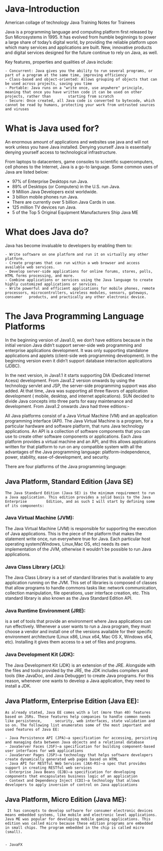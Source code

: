 # Java-Introduction
American collage of technology Java Training Notes for Trainees 

Java is a programming language and computing platform first released by Sun Microsystems in 1995. It has evolved from humble beginnings to power a large share of today’s digital world, by providing the reliable platform upon which many services and applications are built. New, innovative products and digital services designed for the future continue to rely on Java, as well.

Key features, properties and qualities of Java include:

    - Concurrent: Java gives you the ability to run several programs, or part of a program at the same time, improving efficiency
    - Class-based and object-oriented: Allows grouping of objects that can be used across projects, saving you time  
    - Portable: Java runs on a "write once, use anywhere" principle, meaning that once you have written code it can be used on other projects, rather than        starting from scratch
    - Secure: Once created, all Java code is converted to bytecode, which cannot be read by humans, protecting your work from untrusted sources and viruses
    
    
# What is Java used for?

An enormous amount of applications and websites use java and will not work unless you have Java installed. Denying yourself Java is essentially denying yourself access to technological infrastructure. 

From laptops to datacenters, game consoles to scientific supercomputers, cell phones to the Internet, Java is a go-to language. Some common uses of Java are listed below:

   - 97% of Enterprise Desktops run Java.
   - 89% of Desktops (or Computers) in the U.S. run Java.
   - 9 Million Java Developers exist worldwide.
   - 3 billion mobile phones run Java.
   - There are currently over 5 billion Java Cards in use.
   - 125 million TV devices run Java.
   - 5 of the Top 5 Original Equipment Manufacturers Ship Java ME
   
# What does Java do? 

Java has become invaluable to developers by enabling them to:

    - Write software on one platform and run it on virtually any other platform.
    - Create programs that can run within a web browser and access available web services.
    - Develop server-side applications for online forums, stores, polls, HTML forms processing, and more.
    - Combine applications or services using the Java language to create highly customized applications or services.
    - Write powerful and efficient applications for mobile phones, remote processors, microcontrollers, wireless modules, sensors, gateways, consumer   products, and practically any other electronic device.
    
   # The Java Programming Language Platforms
 In the beginning version of Java1.0, we don’t have editions because in the initial version Java didn’t support server-side web programming and enterprise applications development. It was only supporting standalone applications and applets (client-side web programming development). In the beginning version even it didn’t support database interaction applications (JDBC).
 
 In the next version, in Java1.1 it starts supporting DIA (Dedicated Internet Acess) development. From Java1.2 version onwards by using the technology servlet and JSP, the server-side programming support was also added. At that time, Java was supporting all three flavors of application development ( mobile, desktop, and internet applications). SUN decided to divide Java concepts into three parts for easy maintenance and development. From Java1.2 onwards Java had three editions:-
 
 
All Java platforms consist of a Java Virtual Machine (VM) and an application programming interface (API). The Java Virtual Machine is a program, for a particular hardware and software platform, that runs Java technology applications. An API is a collection of software components that you can use to create other software components or applications. Each Java platform provides a virtual machine and an API, and this allows applications written for that platform to run on any compatible system with all the advantages of the Java programming language: platform-independence, power, stability, ease-of-development, and security.

There are four platforms of the Java programming language:

## Java Platform, Standard Edition (Java SE)
    The Java Standard Edition (Java SE) is the minimum requirement to run a Java application. This edition provides a solid basis to the Java Enterprise         Edition, and as such I will start by defining some of its components:

   ### Java Virtual Machine (JVM):
   The Java Virtual Machine (JVM) is responsible for supporting the execution of Java applications. This is the piece of the          platform that makes the statement write once, run everywhere true for Java. Each particular host operating system(Windows, Linux,Mac OS, etc) needs its own implementation of the JVM, otherwise it wouldn't be possible to run Java applications.
   
   ### Java Class Library (JCL):
   The Java Class Library is a set of standard libraries that is available to any application running on the JVM. This                    set of libraries is composed of classes that allow programs to handle commons tasks like: network communication, collection manipulation,                    file operations, user interface creation, etc. This standard library is also known as the Java Standard Edition API.
 
   ### Java Runtime Environment (JRE):
   is a set of tools that provide an environment where Java applications can run effectively. Whenever a user wants to run a Java program, they must choose a vendor and install one of the versions available for their specific environment architecture (Linux x86, Linux x64, Mac OS X, Windows x64, etc). Installing it gives them access to a set of files and programs.
            
   ### Java Development Kit (JDK):
   The Java Development Kit (JDK) is an extension of the JRE. Alongside with the files and tools provided by the JRE,               the JDK includes compilers and tools (like JavaDoc, and Java Debugger) to create Java programs. For this reason, whenever one wants to develop a Java application, they need to install a JDK.
            



  ## Java Platform, Enterprise Edition (Java EE):
    As already stated, Java EE comes with a lot (more than 40) features based on JSRs. These features help companies to handle common needs like persistence,      security, web interfaces, state validation and so on. The following list enumerates some of the most important and used features of Java EE:

    - Java Persistence API (JPA)—a specification for accessing, persisting and managing data between Java objects and a relational database
    - JavaServer Faces (JSF)—a specification for building component-based user interfaces for web applications
    - JavaServer Pages (JSP)—a technology that helps software developers create dynamically generated web pages based on HTML
    - Java API for RESTful Web Services (JAX-RS)—a spec that provides support in creating RESTful web services
    - Enterprise Java Beans (EJB)—a specification for developing components that encapsulates business logic of an application
    - Context and Dependency Inject (CDI)—a technology that allows developers to apply inversion of control on Java applications
  

  ## Java Platform, Micro Edition (Java ME):
     It has concepts to develop software for consumer electronic devices means embedded systems, like mobile and electronic level applications. Java ME was popular for developing mobile gaming applications. This edition was called micro because these edition programs are embedded in small chips. The program embedded in the chip is called micro (small).
    

    - JavaFX
    
   

   
